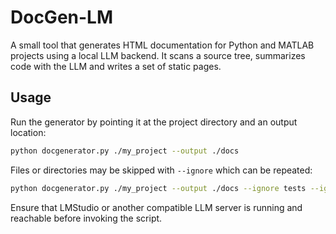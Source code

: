 # DocGen-LM

A small tool that generates HTML documentation for Python and MATLAB projects using a local LLM backend. It scans a source tree, summarizes code with the LLM and writes a set of static pages.

## Usage

Run the generator by pointing it at the project directory and an output location:

```bash
python docgenerator.py ./my_project --output ./docs
```

Files or directories may be skipped with ``--ignore`` which can be repeated:

```bash
python docgenerator.py ./my_project --output ./docs --ignore tests --ignore build
```

Ensure that LMStudio or another compatible LLM server is running and reachable before invoking the script.
